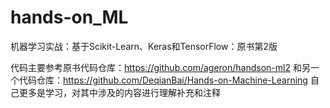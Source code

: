 # hands-on_ML
机器学习实战：基于Scikit-Learn、Keras和TensorFlow：原书第2版

代码主要参考原书代码仓库：https://github.com/ageron/handson-ml2
和另一个代码仓库：https://github.com/DeqianBai/Hands-on-Machine-Learning
自己更多是学习，对其中涉及的内容进行理解补充和注释
